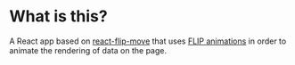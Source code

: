 # What is this?

A React app based on [react-flip-move](http://joshwcomeau.github.io/react-flip-move/examples/#/?_k=b9uug2)
that uses [FLIP animations](https://aerotwist.com/blog/flip-your-animations/)
in order to animate the rendering of data on the page.

